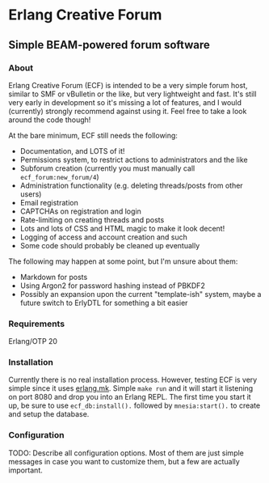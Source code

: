 # Erlang Creative Forum
## Simple BEAM-powered forum software

### About

Erlang Creative Forum (ECF) is intended to be a very simple forum host, similar
to SMF or vBulletin or the like, but very lightweight and fast. It's still very
early in development so it's missing a lot of features, and I would (currently)
strongly recommend against using it. Feel free to take a look around the code
though!

At the bare minimum, ECF still needs the following:
* Documentation, and LOTS of it!
* Permissions system, to restrict actions to administrators and the like
* Subforum creation (currently you must manually call `ecf_forum:new_forum/4`)
* Administration functionality (e.g. deleting threads/posts from other users)
* Email registration
* CAPTCHAs on registration and login
* Rate-limiting on creating threads and posts
* Lots and lots of CSS and HTML magic to make it look decent!
* Logging of access and account creation and such
* Some code should probably be cleaned up eventually

The following may happen at some point, but I'm unsure about them:
* Markdown for posts
* Using Argon2 for password hashing instead of PBKDF2
* Possibly an expansion upon the current "template-ish" system, maybe a future
switch to ErlyDTL for something a bit easier

### Requirements
Erlang/OTP 20


### Installation
Currently there is no real installation process. However, testing ECF is very
simple since it uses [erlang.mk](https://erlang.mk). Simple `make run` and it
will start it listening on port 8080 and drop you into an Erlang REPL. The first
time you start it up, be sure to use `ecf_db:install().` followed by
`mnesia:start().` to create and setup the database.


### Configuration
TODO: Describe all configuration options. Most of them are just simple messages
in case you want to customize them, but a few are actually important.

